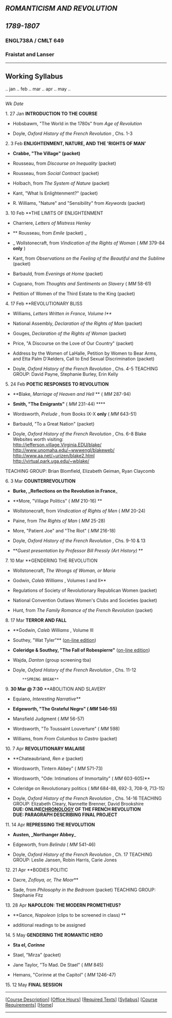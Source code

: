 ## _ROMANTICISM AND REVOLUTION_

## _1789-1807_

### ENGL738A / CMLT 649

### Fraistat and Lanser

  

* * *

  
  

##  Working Syllabus

.. jan .. feb .. mar .. apr .. may ..  

* * *

  
  
_Wk_     _Date_

1\.        27 Jan       **INTRODUCTION TO THE COURSE**  

  * Hobsbawm, "The World in the 1780s" from _Age of Revolution_   

  * Doyle, _Oxford History of the French Revolution_ , Chs. 1-3 
  
  
2\.       3 Feb       **ENLIGHTENMENT, NATURE, AND THE 'RIGHTS OF MAN'**  

  * **Crabbe, "The Village" (packet)**  

  * Rousseau, from _Discourse on Inequality_ (packet)  

  * Rousseau, from _Social Contract_ (packet)  

  * Holbach, from _The System of Nature_ (packet)  

  * Kant, "What Is Enlightenment?" (packet)  

  * R. Williams, "Nature" and "Sensibility" from _Keywords_ (packet) 
  
  
3\.        10 Feb       **THE LIMITS OF ENLIGHTENMENT  

  * Charriere, _Letters of Mistress Henley_  

  * ** Rousseau, from _Emile_ (packet) _  

  * _ Wollstonecraft, from _Vindication of the Rights of Woman_ ( _MM_ 379-84 **only** )  

  * Kant, from _Observations on the Feeling of the Beautiful and the Sublime_ (packet)   

  * Barbauld, from _Evenings at Home_ (packet)  

  * Cugoano, from _Thoughts and Sentiments on Slavery_ ( _MM_ 58-61)  

  * Petition of Women of the Third Estate to the King (packet) 
  
  
4\.       17 Feb       **REVOLUTIONARY BLISS  

  * Williams, _Letters Written in France, Volume I**_   

  * National Assembly, _Declaration of the Rights of Man_ (packet)  

  * Gouges, _Declaration of the Rights of Woman_ (packet)  

  * Price, "A Discourse on the Love of Our Country" (packet)  

  * Address by the Women of LaHalle, Petition by Women to Bear Arms,  
and Etta Palm D'Aelders, Call to End Sexual Discrimination (packet)  

  * Doyle, _Oxford History of the French Revolution_ , Chs. 4-5 
TEACHING GROUP: David Payne, Stephanie Burley, Erin Kelly  
  
5\.       24 Feb       **POETIC RESPONSES TO REVOLUTION**  

  * **Blake, _Marriage of Heaven and Hell_ ** ( _MM_ 287-94)  

  * **Smith, "The Emigrants"** ( _MM_ 231-44) ****  

  * Wordsworth, _Prelude_ , from Books IX-X **only** ( _MM_ 643-51)  

  * Barbauld, "To a Great Nation" (packet)  

  * Doyle, _Oxford History of the French Revolution_ , Chs. 6-8 
Blake Websites worth visiting:  
<http://jefferson.village.Virginia.EDU/blake/>  
<http://www.unomaha.edu/~wwwengl/blakeweb/>  
<http://www.aa.net/~urizen/blake2.html>  
<http://virtual.park.uga.edu/~wblake/>  
  
TEACHING GROUP: Brian Blomfield, Elizabeth Geiman, Ryan Claycomb  
  
6\.       3 Mar       **COUNTERREVOLUTION**  

  * **Burke, _Reflections on the Revolution in France**_  

  * **More, "Village Politics" ( _MM_ 210-16) **  

  * Wollstonecraft, from _Vindication of Rights of Men_ ( _MM_ 20-24)  

  * Paine, from _The Rights of Man_ ( _MM_ 25-28)  

  * More, "Patient Joe" and "The Riot" ( _MM_ 216-18)  

  * Doyle, _Oxford History of the French Revolution_ , Chs. 9-10 & 13  

  * **_Guest presentation by Professor Bill Pressly (Art History)_ ** 
  
  
7\.        10 Mar       **GENDERING THE REVOLUTION  

  * Wollstonecraft, _The Wrongs of Woman, or Maria_  

  * Godwin, _Caleb Williams_ , Volumes I and II**  

  * Regulations of Society of Revolutionary Republican Women (packet)  

  * National Convention Outlaws Women's Clubs and Societies (packet)  

  * Hunt, from _The Family Romance of the French Revolution_ (packet)
  
  
8\.        17 Mar       **TERROR AND FALL**  

  * **Godwin, _Caleb Williams_ , Volume III  

  * Southey, "Wat Tyler"** ([on-line edition](http://www.otal.umd.edu/~mhill/wattitle.htm))  

  * **Coleridge & Southey, "The Fall of Robespierre"** ([on-line edition](http://otal.umd.edu/~msites/robespierre/robes1.html))  

  * Wajda, _Danton_ (group screening tba)  

  * Doyle, _Oxford History of the French Revolution_ , Chs. 11-12 
  
  

            **SPRING BREAK**  
  
  
9\.        **30 Mar @ 7:30**   **ABOLITION AND SLAVERY  

  * Equiano, _Interesting Narrative**_  

  * **Edgeworth, "The Grateful Negro" ( _MM_ 546-55)**  

  * Mansfield Judgment ( _MM_ 56-57)   

  * Wordsworth, "To Toussaint Louverture" ( _MM_ 598)   

  * Williams, from _From Columbus to Castro_ (packet) 
  
  
10\.       7 Apr       **REVOLUTIONARY MALAISE**  

  * **Chateaubriand, _Ren e_ (packet)   

  * Wordsworth, Tintern Abbey" ( _MM_ 571-73)   

  * Wordsworth, "Ode: Intimations of Immortality" ( _MM_ 603-605)**  

  * Coleridge on Revolutionary politics ( _MM_ 684-88, 692-3, 708-9, 713-15)  

  * Doyle, _Oxford History of the French Revolution_ , Chs. 14-16 
TEACHING GROUP: Elizabeth Cleary, Nannette Brenner, David Brookshire  
**DUE: ONLINE[CHRONOLOGY](http://www.wam.umd.edu/~bbloomfi/chtp.html) OF THE
FRENCH REVOLUTION**  
**DUE: PARAGRAPH DESCRIBING FINAL PROJECT**  
  
11\.        14 Apr       **REPRESSING THE REVOLUTION**  

  * **Austen, _Northanger Abbey**_  

  * Edgeworth, from _Belinda_ ( _MM_ 541-46)  

  * Doyle, _Oxford History of the French Revolution_ , Ch. 17 
TEACHING GROUP: Leslie Jansen, Robin Harris, Carie Jones  
  
12\.       21 Apr       **BODIES POLITIC  

  * Dacre, _Zofloya, or, The Moor_**  

  * Sade, from _Philosophy in the Bedroom_ (packet) 
TEACHING GROUP: Stephanie Fitz  
  
13\.        28 Apr       **NAPOLEON: THE MODERN PROMETHEUS?**  

  * **Gance, _Napoleon_ (clips to be screened in class) **  

  * additional readings to be assigned 
  
  
14\.       5 May       **GENDERING THE ROMANTIC HERO**  

  * **Sta el, _Corinne_**  

  * Stael, "Mirza" (packet)  

  * Jane Taylor, "To Mad. De Stael" ( _MM_ 845)  

  * Hemans, "Corinne at the Capitol" ( _MM_ 1246-47)
  
  
15\.        12 May       **FINAL SESSION**  
  
  
  

* * *

[[Course Description](engl738adesc.html)] [[Office Hours](sp98hours.html)]
[[Required Texts](engl738abooks.html)] [[Syllabus](engl738asyll.html)]
[[Course Requirements](engl738areq.html)] [[Home](engl738ahome.html)]  

* * *

  

